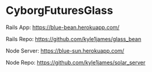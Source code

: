 # CyborgFuturesGlass

Rails App: https://blue-bean.herokuapp.com/

Rails Repo: https://github.com/kyle1james/glass_bean

Node Server: https://blue-sun.herokuapp.com/

Node Repo: https://github.com/kyle1james/solar_server

